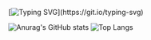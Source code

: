  [![Typing SVG](https://readme-typing-svg.demolab.com?font=Fira+Code&pause=1000&color=03FF00&width=435&lines=Hello%2C+I'm+Murilo!)](https://git.io/typing-svg)

![Anurag's GitHub stats](https://github-readme-stats.vercel.app/api?username=Mirtiloo1&show_icons=true&theme=gruvbox)
![Top Langs](https://github-readme-stats.vercel.app/api/top-langs/?username=Mirtiloo1&layout=compact&theme=gruvbox)
